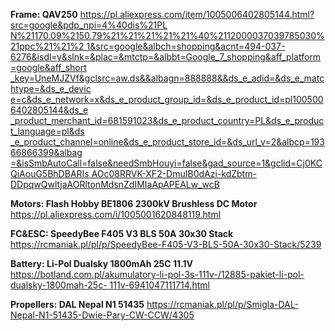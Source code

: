 ﻿**Frame: QAV250** 
 [https://pl.aliexpress.com/item/1005006402805144.html?src=google&pdp_npi=4%40dis%21PL N%21170.09%2150.79%21%21%21%21%21%40%2112000037039785030%21ppc%21%21%2 1&src=google&albch=shopping&acnt=494-037- 6276&isdl=y&slnk=&plac=&mtctp=&albbt=Google_7_shopping&aff_platform=google&aff_short _key=UneMJZVf&gclsrc=aw.ds&&albagn=888888&&ds_e_adid=&ds_e_matchtype=&ds_e_devic e=c&ds_e_network=x&ds_e_product_group_id=&ds_e_product_id=pl1005006402805144&ds_e _product_merchant_id=681591023&ds_e_product_country=PL&ds_e_product_language=pl&ds _e_product_channel=online&ds_e_product_store_id=&ds_url_v=2&albcp=19366866399&albag =&isSmbAutoCall=false&needSmbHouyi=false&gad_source=1&gclid=Cj0KCQiAouG5BhDBARIs AOc08RRVK-XF2-DmuIB0dAzi-kdZbtm-DDpqwQwltjaAORltonMdsnZdIMIaApAPEALw_wcB](https://pl.aliexpress.com/item/1005006402805144.html?src=google&pdp_npi=4%40dis%21PLN%21170.09%2150.79%21%21%21%21%21%40%2112000037039785030%21ppc%21%21%21&src=google&albch=shopping&acnt=494-037-6276&isdl=y&slnk=&plac=&mtctp=&albbt=Google_7_shopping&aff_platform=google&aff_short_key=UneMJZVf&gclsrc=aw.ds&&albagn=888888&&ds_e_adid=&ds_e_matchtype=&ds_e_device=c&ds_e_network=x&ds_e_product_group_id=&ds_e_product_id=pl1005006402805144&ds_e_product_merchant_id=681591023&ds_e_product_country=PL&ds_e_product_language=pl&ds_e_product_channel=online&ds_e_product_store_id=&ds_url_v=2&albcp=19366866399&albag=&isSmbAutoCall=false&needSmbHouyi=false&gad_source=1&gclid=Cj0KCQiAouG5BhDBARIsAOc08RRVK-XF2-DmuIB0dAzi-kdZbtm-DDpqwQwltjaAORltonMdsnZdIMIaApAPEALw_wcB) 

**Motors: Flash Hobby BE1806 2300kV Brushless DC Motor**
<https://pl.aliexpress.com/i/1005001620848119.html>

**FC&ESC: SpeedyBee F405 V3 BLS 50A 30x30 Stack** 
[https://rcmaniak.pl/pl/p/SpeedyBee-F405-V3-BLS-50A-30x30-Stack/5239 ](https://rcmaniak.pl/pl/p/SpeedyBee-F405-V3-BLS-50A-30x30-Stack/5239)

**Battery: Li-Pol Dualsky 1800mAh 25C 11.1V** 
[https://botland.com.pl/akumulatory-li-pol-3s-111v-/12885-pakiet-li-pol-dualsky-1800mah-25c- 111v-6941047111714.html ](https://botland.com.pl/akumulatory-li-pol-3s-111v-/12885-pakiet-li-pol-dualsky-1800mah-25c-111v-6941047111714.html)

**Propellers: DAL Nepal N1 51435** 
[https://rcmaniak.pl/pl/p/Smigla-DAL-Nepal-N1-51435-Dwie-Pary-CW-CCW/4305  ](https://rcmaniak.pl/pl/p/Smigla-DAL-Nepal-N1-51435-Dwie-Pary-CW-CCW/4305)
